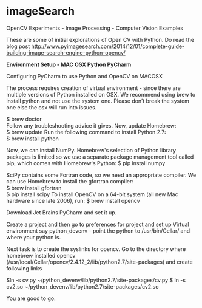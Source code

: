 # imageSearch
OpenCV Experiments - Image Processing - Computer Vision Examples

These are some of initial explorations of Open CV with Python.
Do read the blog post http://www.pyimagesearch.com/2014/12/01/complete-guide-building-image-search-engine-python-opencv/

<b>Environment Setup - MAC OSX Python PyCharm</b>

Configuring PyCharm to use Python and OpenCV on  MACOSX

The process requires creation of virtual environment - since there are multiple versions of Python installed on OSX. We recommend using brew to install python and not use the system one. Please don’t break the system one else the osx will run into issues.
							
$ brew doctor	
Follow any troubleshooting advice it gives.	 							Now, update Homebrew:							
$ brew update
Run the following command to install Python 2.7:					
$ brew install python
			
Now, we can install NumPy. Homebrew's selection of Python library packages is limited so we use a separate package management tool called pip, which comes with Homebrew's Python:
 $ pip install numpy
	
SciPy contains some Fortran code, so we need an appropriate compiler. We can use Homebrew to install the gfortran compiler:							
$ brew install gfortran									
$ pip install scipy
To install OpenCV on a 64-bit system (all new Mac hardware since late 2006), run:
 $ brew install opencv

Download Jet Brains PyCharm and set it up.

Create a project and then go to preferences for project and set up Virtual environment say python_devenv - point the python to /usr/bin/Cellar/ and where your python is. 

Next task is to create the syslinks for opencv. Go to the directory where homebrew installed opencv (/usr/local/Cellar/opencv/2.4.12_2/lib/python2.7/site-packages) and create following links

$ln -s cv.py ~/python_devenv/lib/python2.7/site-packages/cv.py
$ ln -s cv2.so ~/python_devenv/lib/python2.7/site-packages/cv2.so

You are good to go.




